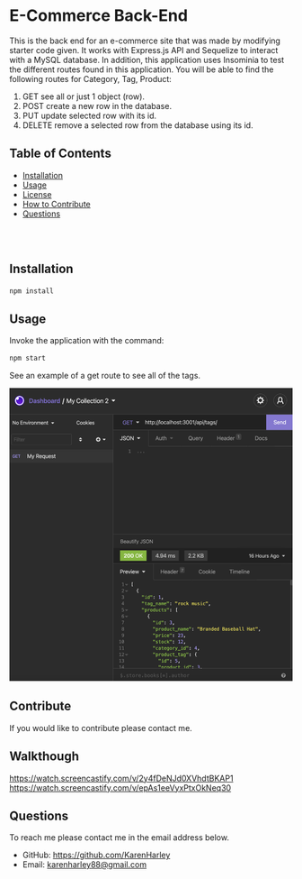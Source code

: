 
# E-Commerce Back-End
 This is the back end for an e-commerce site that was made by modifying starter code given. It works with Express.js API and Sequelize to interact with a MySQL database. In addition, this application uses Insominia to test the different routes found in this application. You will be able to find the following routes for Category, Tag, Product:
 
 1. GET see all or just 1 object (row).
 2. POST create a new row in the database.
 3. PUT update selected row with its id. 
 4. DELETE remove a selected row from the database using its id.



   ## Table of Contents 

  - [Installation](#installation)
  - [Usage](#usage)
  - [License](#license)
  - [How to Contribute](#contribute)
  - [Questions](#questions)

<br/>
<br/>
  
  ## Installation
  ```zsh
  npm install
  ```
  ## Usage
  Invoke the application with the command: 
  ```zsh
npm start
  ```
 See an example of a get route to see all of the tags.


<p align="center">
  <img src="./pics/tags.png" alt="options">
</p>
  

  ## Contribute
  If you would like to contribute please contact me.
  ## Walkthough
 https://watch.screencastify.com/v/2y4fDeNJd0XVhdtBKAP1
 https://watch.screencastify.com/v/epAs1eeVyxPtxOkNeq30
  ## Questions
  To reach me please contact me in the email address below.

  - GitHub: https://github.com/KarenHarley
  - Email: karenharley88@gmail.com
    
    
  

